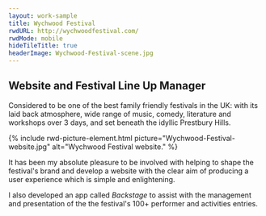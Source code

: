 ```yaml
---
layout: work-sample
title: Wychwood Festival
rwdURL: http://wychwoodfestival.com/
rwdMode: mobile
hideTileTitle: true
headerImage: Wychwood-Festival-scene.jpg
---
```


## Website and Festival Line Up Manager

Considered to be one of the best family friendly festivals in the UK: with its laid back atmosphere, wide range of music, comedy, literature and workshops over 3 days, and set beneath the idyllic Prestbury Hills.

{% include rwd-picture-element.html picture="Wychwood-Festival-website.jpg" alt="Wychwood Festival website." %}

It has been my absolute pleasure to be involved with helping to shape the festival's brand and develop a website with the clear aim of producing a user experience which is simple and enlightening.

I also developed an app called _Backstage_ to assist with the management and presentation of the the festival's 100+ performer and activities entries.
